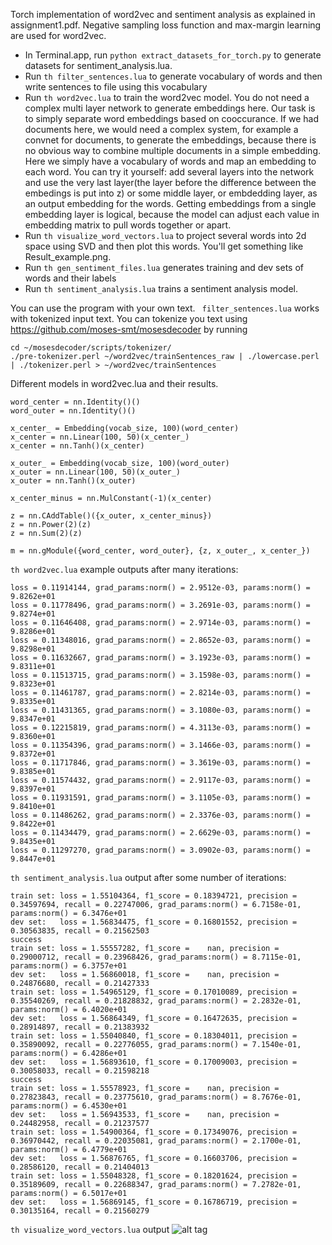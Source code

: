 Torch implementation of word2vec and sentiment analysis as explained in assignment1.pdf. Negative sampling loss function and max-margin learning are used for word2vec.

- In Terminal.app, run ```python extract_datasets_for_torch.py``` to generate datasets for sentiment_analysis.lua.
- Run ```th filter_sentences.lua``` to generate vocabulary of words and then write sentences to file using this vocabulary
- Run ```th word2vec.lua``` to train the word2vec model. You do not need a complex multi layer network to generate embeddings here. Our task is to simply separate word embeddings based on cooccurance. If we had documents here, we would need a complex system, for example a convnet for documents, to generate the embeddings, because there is no obvious way to combine multiple documents in a simple embedding. Here we simply have a vocabulary of words and map an embedding to each word. You can try it yourself: add several layers into the network and use the very last layer(the layer before the difference between the embedings is put into z) or some middle layer, or embdedding layer, as an output embedding for the words. Getting embeddings from a single embedding layer is logical, because the model can adjust each value in embedding matrix to pull words together or apart.
- Run ```th visualize_word_vectors.lua``` to project several words into 2d space using SVD and then plot this words. You'll get something like Result_example.png.
- Run ```th gen_sentiment_files.lua``` generates training and dev sets of words and their labels
- Run ```th sentiment_analysis.lua``` trains a sentiment analysis model.

You can use the program with your own text. ``` filter_sentences.lua``` works with tokenized input text. You can tokenize you text using https://github.com/moses-smt/mosesdecoder by running 
```
cd ~/mosesdecoder/scripts/tokenizer/ 
./pre-tokenizer.perl ~/word2vec/trainSentences_raw | ./lowercase.perl | ./tokenizer.perl > ~/word2vec/trainSentences
``` 

Different models in word2vec.lua and their results.
```
word_center = nn.Identity()()
word_outer = nn.Identity()()

x_center_ = Embedding(vocab_size, 100)(word_center)
x_center = nn.Linear(100, 50)(x_center_)
x_center = nn.Tanh()(x_center)

x_outer_ = Embedding(vocab_size, 100)(word_outer)
x_outer = nn.Linear(100, 50)(x_outer_)
x_outer = nn.Tanh()(x_outer)

x_center_minus = nn.MulConstant(-1)(x_center)

z = nn.CAddTable()({x_outer, x_center_minus})
z = nn.Power(2)(z)
z = nn.Sum(2)(z)

m = nn.gModule({word_center, word_outer}, {z, x_outer_, x_center_})
```

```th word2vec.lua``` example outputs after many iterations:
```
loss = 0.11914144, grad_params:norm() = 2.9512e-03, params:norm() = 9.8262e+01	
loss = 0.11778496, grad_params:norm() = 3.2691e-03, params:norm() = 9.8274e+01	
loss = 0.11646408, grad_params:norm() = 2.9714e-03, params:norm() = 9.8286e+01	
loss = 0.11348016, grad_params:norm() = 2.8652e-03, params:norm() = 9.8298e+01	
loss = 0.11632667, grad_params:norm() = 3.1923e-03, params:norm() = 9.8311e+01	
loss = 0.11513715, grad_params:norm() = 3.1598e-03, params:norm() = 9.8323e+01	
loss = 0.11461787, grad_params:norm() = 2.8214e-03, params:norm() = 9.8335e+01	
loss = 0.11431365, grad_params:norm() = 3.1080e-03, params:norm() = 9.8347e+01	
loss = 0.12215819, grad_params:norm() = 4.3113e-03, params:norm() = 9.8360e+01	
loss = 0.11354396, grad_params:norm() = 3.1466e-03, params:norm() = 9.8372e+01	
loss = 0.11717846, grad_params:norm() = 3.3619e-03, params:norm() = 9.8385e+01	
loss = 0.11574432, grad_params:norm() = 2.9117e-03, params:norm() = 9.8397e+01	
loss = 0.11931591, grad_params:norm() = 3.1105e-03, params:norm() = 9.8410e+01	
loss = 0.11486262, grad_params:norm() = 2.3376e-03, params:norm() = 9.8422e+01	
loss = 0.11434479, grad_params:norm() = 2.6629e-03, params:norm() = 9.8435e+01	
loss = 0.11297270, grad_params:norm() = 3.0902e-03, params:norm() = 9.8447e+01	
```

```th sentiment_analysis.lua``` output after some number of iterations:
```
train set: loss = 1.55104364, f1_score = 0.18394721, precision = 0.34597694, recall = 0.22747006, grad_params:norm() = 6.7158e-01, params:norm() = 6.3476e+01	
dev set:   loss = 1.56834475, f1_score = 0.16801552, precision = 0.30563835, recall = 0.21562503	
success	
train set: loss = 1.55557282, f1_score =    nan, precision = 0.29000712, recall = 0.23968426, grad_params:norm() = 8.7115e-01, params:norm() = 6.3757e+01	
dev set:   loss = 1.56860018, f1_score =    nan, precision = 0.24876680, recall = 0.21427333	
train set: loss = 1.54965129, f1_score = 0.17010089, precision = 0.35540269, recall = 0.21828832, grad_params:norm() = 2.2832e-01, params:norm() = 6.4020e+01	
dev set:   loss = 1.56864349, f1_score = 0.16472635, precision = 0.28914897, recall = 0.21383932	
train set: loss = 1.55040840, f1_score = 0.18304011, precision = 0.35890092, recall = 0.22776055, grad_params:norm() = 7.1540e-01, params:norm() = 6.4286e+01	
dev set:   loss = 1.56893610, f1_score = 0.17009003, precision = 0.30058033, recall = 0.21598218	
success	
train set: loss = 1.55578923, f1_score =    nan, precision = 0.27823843, recall = 0.23775610, grad_params:norm() = 8.7676e-01, params:norm() = 6.4530e+01	
dev set:   loss = 1.56943533, f1_score =    nan, precision = 0.24482958, recall = 0.21237577	
train set: loss = 1.54900364, f1_score = 0.17349076, precision = 0.36970442, recall = 0.22035081, grad_params:norm() = 2.1700e-01, params:norm() = 6.4779e+01	
dev set:   loss = 1.56876765, f1_score = 0.16603706, precision = 0.28586120, recall = 0.21404013	
train set: loss = 1.55048328, f1_score = 0.18201624, precision = 0.35189609, recall = 0.22688347, grad_params:norm() = 7.2782e-01, params:norm() = 6.5017e+01	
dev set:   loss = 1.56869145, f1_score = 0.16786719, precision = 0.30135164, recall = 0.21560279	
```
```th visualize_word_vectors.lua``` output 
![alt tag](https://github.com/vivanov879/word2vec/blob/master/Result_example.png)

